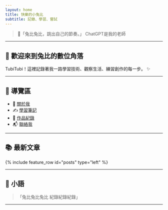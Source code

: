```yaml
---
layout: home
title: 快樂的小兔比
subtitle: 記錄、學習、嘗試
---
```


> 🐰「兔比兔比，跳出自己的節奏。」
> ChatGPT是我的老師

---

## 🌟 歡迎來到兔比的數位角落

TubiTubi！這裡記錄著我一路學習技術、觀察生活、練習創作的每一步。 ✨

---

## 🧭 導覽區

- 📖 [關於我](about)
- ✍️ [學習筆記](/posts/)
- 🧪 [作品紀錄](/portfolio/)
- 📬 [聯絡我](mailto:weiya0205@gmail.com)

---

## 📚 最新文章

{% include feature_row id="posts" type="left" %}

---

## 🎈 小語

>「兔比兔比兔比
> 紀錄紀錄紀錄」

---
